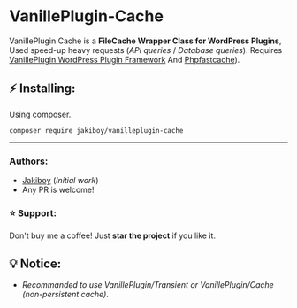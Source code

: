 # VanillePlugin-Cache

VanillePlugin Cache is a **FileCache Wrapper Class for WordPress Plugins**, Used speed-up heavy requests (*API queries* / *Database queries*). Requires [VanillePlugin WordPress Plugin Framework](https://jakiboy.github.io/VanillePlugin/) And [Phpfastcache](https://www.phpfastcache.com/)).

## ⚡ Installing:

Using composer.

```
composer require jakiboy/vanilleplugin-cache
```

---

### Authors:

* [Jakiboy](https://github.com/Jakiboy) (*Initial work*)
* Any PR is welcome!

### ⭐ Support:

Don't buy me a coffee! Just **star the project** if you like it.

## 💡 Notice:

* *Recommanded to use VanillePlugin/Transient or VanillePlugin/Cache (non-persistent cache)*.
